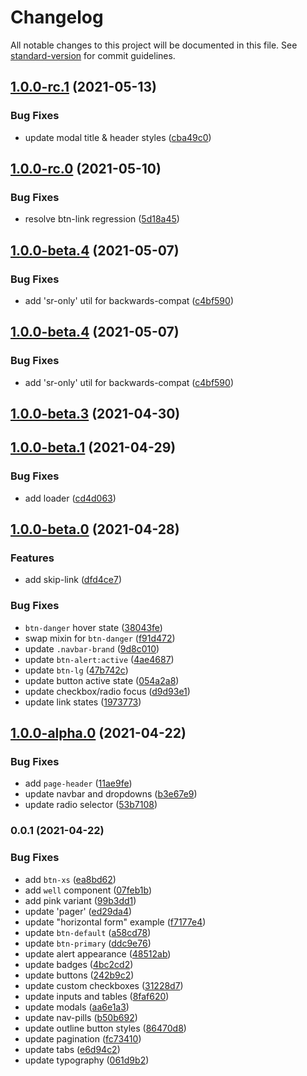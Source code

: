 # Changelog

All notable changes to this project will be documented in this file. See [standard-version](https://github.com/conventional-changelog/standard-version) for commit guidelines.

## [1.0.0-rc.1](https://github.com/talis/bootstrap-theme/compare/v1.0.0-rc.0...v1.0.0-rc.1) (2021-05-13)


### Bug Fixes

* update modal title & header styles ([cba49c0](https://github.com/talis/bootstrap-theme/commit/cba49c0a98254d067e59aa49ce9917edf8804d3b))

## [1.0.0-rc.0](https://github.com/talis/bootstrap-theme/compare/v1.0.0-beta.4...v1.0.0-rc.0) (2021-05-10)


### Bug Fixes

* resolve btn-link regression ([5d18a45](https://github.com/talis/bootstrap-theme/commit/5d18a454e87f912c4dfa9fbe2c354cd7de561dbc))

## [1.0.0-beta.4](https://github.com/talis/bootstrap-theme/compare/v1.0.0-beta.3...v1.0.0-beta.4) (2021-05-07)


### Bug Fixes

* add 'sr-only' util for backwards-compat ([c4bf590](https://github.com/talis/bootstrap-theme/commit/c4bf590a07a81e1ca89ac4964f8d6cbd1719d4c2))

## [1.0.0-beta.4](https://github.com/talis/bootstrap-theme/compare/v1.0.0-beta.3...v1.0.0-beta.4) (2021-05-07)


### Bug Fixes

* add 'sr-only' util for backwards-compat ([c4bf590](https://github.com/talis/bootstrap-theme/commit/c4bf590a07a81e1ca89ac4964f8d6cbd1719d4c2))

## [1.0.0-beta.3](https://github.com/talis/bootstrap-theme/compare/v1.0.0-beta.1...v1.0.0-beta.3) (2021-04-30)

## [1.0.0-beta.1](https://github.com/talis/bootstrap-theme/compare/v1.0.0-beta.0...v1.0.0-beta.1) (2021-04-29)


### Bug Fixes

* add loader ([cd4d063](https://github.com/talis/bootstrap-theme/commit/cd4d063c6764f5547a366ed5c7ff7afc0dcc89ef))

## [1.0.0-beta.0](https://github.com/talis/bootstrap-theme/compare/v1.0.0-alpha.0...v1.0.0-beta.0) (2021-04-28)


### Features

* add skip-link ([dfd4ce7](https://github.com/talis/bootstrap-theme/commit/dfd4ce73f2eb15f70272908d44c882f255c1298a))


### Bug Fixes

* `btn-danger` hover state ([38043fe](https://github.com/talis/bootstrap-theme/commit/38043fe60974141fc51796086ec807cd1eb40367))
* swap mixin for `btn-danger` ([f91d472](https://github.com/talis/bootstrap-theme/commit/f91d472453ded82c567214ffddc7fbd832b691a4))
* update `.navbar-brand` ([9d8c010](https://github.com/talis/bootstrap-theme/commit/9d8c010486fe7b62e76ffa2c49977ef4b846e33b))
* update `btn-alert:active` ([4ae4687](https://github.com/talis/bootstrap-theme/commit/4ae468734edcffd5ec9fe6740964df699510f01c))
* update `btn-lg` ([47b742c](https://github.com/talis/bootstrap-theme/commit/47b742cdbb6e6bf1ba3345330ab4e2b63dcdd436))
* update button active state ([054a2a8](https://github.com/talis/bootstrap-theme/commit/054a2a8fc19f0d722570a7d79a465085225de641))
* update checkbox/radio focus ([d9d93e1](https://github.com/talis/bootstrap-theme/commit/d9d93e1135da4ca2a40558c0f62d104f9d7b91cd))
* update link states ([1973773](https://github.com/talis/bootstrap-theme/commit/1973773643fe247a45e911f7f21f0c18a9edfaf5))

## [1.0.0-alpha.0](https://github.com/talis/bootstrap-theme/compare/v0.0.1...v1.0.0-alpha.0) (2021-04-22)


### Bug Fixes

* add `page-header` ([11ae9fe](https://github.com/talis/bootstrap-theme/commit/11ae9fe709bd0759971361aee1bac1e8f6906ac4))
* update navbar and dropdowns ([b3e67e9](https://github.com/talis/bootstrap-theme/commit/b3e67e914dd2a7e1b41a1c40a3f486d041771e64))
* update radio selector ([53b7108](https://github.com/talis/bootstrap-theme/commit/53b7108fab467b73c3d33bdebc54666765c498e7))

### 0.0.1 (2021-04-22)


### Bug Fixes

* add `btn-xs` ([ea8bd62](https://github.com/talis/bootstrap-theme/commit/ea8bd62d1f224110473e9b73f3c9be43902d6096))
* add `well` component ([07feb1b](https://github.com/talis/bootstrap-theme/commit/07feb1b5c632b6a7e62ec58661ca095448fdcfb4))
* add pink variant ([99b3dd1](https://github.com/talis/bootstrap-theme/commit/99b3dd166dc5ab8228106c78efcae29444ae1eeb))
* update 'pager' ([ed29da4](https://github.com/talis/bootstrap-theme/commit/ed29da405c4c3859bf7a0c62077487aae1f00fd6))
* update "horizontal form" example ([f7177e4](https://github.com/talis/bootstrap-theme/commit/f7177e4725d886fe7ebdca8483f6ac21bbcaccce))
* update `btn-default` ([a58cd78](https://github.com/talis/bootstrap-theme/commit/a58cd783452db3fc128758b4ad0ba18ef6682018))
* update `btn-primary` ([ddc9e76](https://github.com/talis/bootstrap-theme/commit/ddc9e76b756ef58f98b0ed002de42ce07e0ebd95))
* update alert appearance ([48512ab](https://github.com/talis/bootstrap-theme/commit/48512abae6888c114e24427fdb6f7d96fcec0c0e))
* update badges ([4bc2cd2](https://github.com/talis/bootstrap-theme/commit/4bc2cd2edaf8d5a0f5d582690f3b47030070e94c))
* update buttons ([242b9c2](https://github.com/talis/bootstrap-theme/commit/242b9c226046183af72311aec18f8e4e80dc3a82))
* update custom checkboxes ([31228d7](https://github.com/talis/bootstrap-theme/commit/31228d757e735ba5e902da21614304546bebf1db))
* update inputs and tables ([8faf620](https://github.com/talis/bootstrap-theme/commit/8faf6208b23d201e65e52ab55c7ea6ee5904a287))
* update modals ([aa6e1a3](https://github.com/talis/bootstrap-theme/commit/aa6e1a37d37d67383b6c2bed9a9d42b3adb17db2))
* update nav-pills ([b50b692](https://github.com/talis/bootstrap-theme/commit/b50b6928464cf7e6ce6837114a36270c8d521a07))
* update outline button styles ([86470d8](https://github.com/talis/bootstrap-theme/commit/86470d870ee05e141f1cf951ac2a70092d58614c))
* update pagination ([fc73410](https://github.com/talis/bootstrap-theme/commit/fc734102f0fe7eba8a262e3b5fff97467d3f24d6))
* update tabs ([e6d94c2](https://github.com/talis/bootstrap-theme/commit/e6d94c2ca7aa5c69e60acbce14b3c2b85e70d2da))
* update typography ([061d9b2](https://github.com/talis/bootstrap-theme/commit/061d9b21980b07563356ed28b85fd60d78e78c53))
